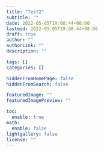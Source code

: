 ```yaml
---
title: "Test2"
subtitle: ""
date: 2022-05-05T19:08:44+08:00
lastmod: 2022-05-05T19:08:44+08:00
draft: true
author: ""
authorLink: ""
description: ""

tags: []
categories: []

hiddenFromHomePage: false
hiddenFromSearch: false

featuredImage: ""
featuredImagePreview: ""

toc:
  enable: true
math:
  enable: false
lightgallery: false
license: ""
---
```


<!--more-->
